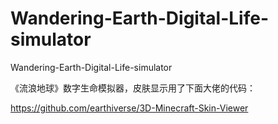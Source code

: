 # Wandering-Earth-Digital-Life-simulator
Wandering-Earth-Digital-Life-simulator

《流浪地球》数字生命模拟器，皮肤显示用了下面大佬的代码：

https://github.com/earthiverse/3D-Minecraft-Skin-Viewer

